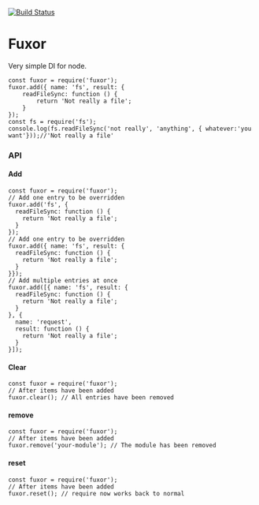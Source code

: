 [![Build Status](https://travis-ci.org/Kevnz/fuxor.png?branch=master)](https://travis-ci.org/Kevnz/fuxor)
# Fuxor

Very simple DI for node.

```
const fuxor = require('fuxor');
fuxor.add({ name: 'fs', result: {
	readFileSync: function () {
		return 'Not really a file';
	}
});
const fs = require('fs');
console.log(fs.readFileSync('not really', 'anything', { whatever:'you want'}));//'Not really a file'

```

### API
#### Add
```
const fuxor = require('fuxor');
// Add one entry to be overridden 
fuxor.add('fs', {
  readFileSync: function () {
    return 'Not really a file';
  }
});
// Add one entry to be overridden 
fuxor.add({ name: 'fs', result: {
  readFileSync: function () {
    return 'Not really a file';
  }
}});
// Add multiple entries at once
fuxor.add([{ name: 'fs', result: {
  readFileSync: function () {
    return 'Not really a file';
  }
}, {
  name: 'request',
  result: function () {
    return 'Not really a file';
  }
}]);
```

#### Clear
```
const fuxor = require('fuxor');
// After items have been added
fuxor.clear(); // All entries have been removed
```

#### remove
```
const fuxor = require('fuxor');
// After items have been added
fuxor.remove('your-module'); // The module has been removed
```

#### reset
```
const fuxor = require('fuxor');
// After items have been added
fuxor.reset(); // require now works back to normal
```


